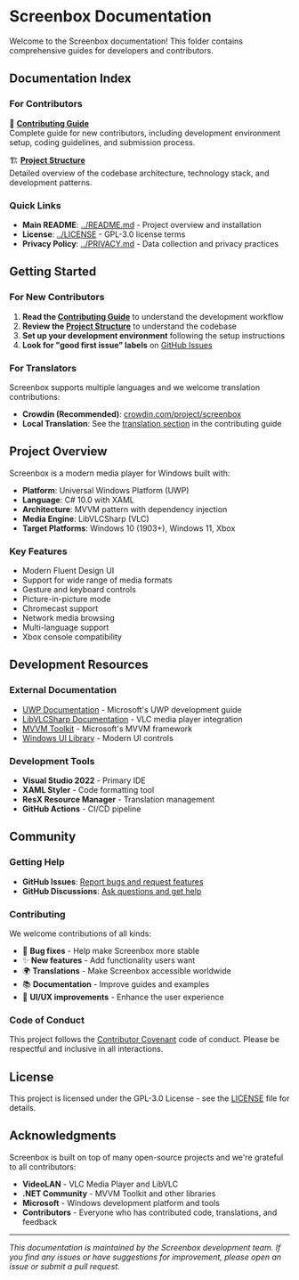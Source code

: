 # Screenbox Documentation

Welcome to the Screenbox documentation! This folder contains comprehensive guides for developers and contributors.

## Documentation Index

### For Contributors

📖 **[Contributing Guide](CONTRIBUTING.md)**  
Complete guide for new contributors, including development environment setup, coding guidelines, and submission process.

🏗️ **[Project Structure](PROJECT_STRUCTURE.md)**  
Detailed overview of the codebase architecture, technology stack, and development patterns.

### Quick Links

- **Main README**: [../README.md](../README.md) - Project overview and installation
- **License**: [../LICENSE](../LICENSE) - GPL-3.0 license terms
- **Privacy Policy**: [../PRIVACY.md](../PRIVACY.md) - Data collection and privacy practices

## Getting Started

### For New Contributors

1. **Read the [Contributing Guide](CONTRIBUTING.md)** to understand the development workflow
2. **Review the [Project Structure](PROJECT_STRUCTURE.md)** to understand the codebase
3. **Set up your development environment** following the setup instructions
4. **Look for "good first issue" labels** on [GitHub Issues](https://github.com/huynhsontung/Screenbox/issues)

### For Translators

Screenbox supports multiple languages and we welcome translation contributions:

- **Crowdin (Recommended)**: [crowdin.com/project/screenbox](https://crowdin.com/project/screenbox)
- **Local Translation**: See the [translation section](CONTRIBUTING.md#translation) in the contributing guide

## Project Overview

Screenbox is a modern media player for Windows built with:

- **Platform**: Universal Windows Platform (UWP)
- **Language**: C# 10.0 with XAML
- **Architecture**: MVVM pattern with dependency injection
- **Media Engine**: LibVLCSharp (VLC)
- **Target Platforms**: Windows 10 (1903+), Windows 11, Xbox

### Key Features

- Modern Fluent Design UI
- Support for wide range of media formats
- Gesture and keyboard controls
- Picture-in-picture mode
- Chromecast support
- Network media browsing
- Multi-language support
- Xbox console compatibility

## Development Resources

### External Documentation

- [UWP Documentation](https://docs.microsoft.com/en-us/windows/uwp/) - Microsoft's UWP development guide
- [LibVLCSharp Documentation](https://code.videolan.org/videolan/LibVLCSharp) - VLC media player integration
- [MVVM Toolkit](https://docs.microsoft.com/en-us/dotnet/communitytoolkit/mvvm/) - Microsoft's MVVM framework
- [Windows UI Library](https://docs.microsoft.com/en-us/windows/apps/winui/) - Modern UI controls

### Development Tools

- **Visual Studio 2022** - Primary IDE
- **XAML Styler** - Code formatting tool
- **ResX Resource Manager** - Translation management
- **GitHub Actions** - CI/CD pipeline

## Community

### Getting Help

- **GitHub Issues**: [Report bugs and request features](https://github.com/huynhsontung/Screenbox/issues)
- **GitHub Discussions**: [Ask questions and get help](https://github.com/huynhsontung/Screenbox/discussions)

### Contributing

We welcome contributions of all kinds:

- 🐛 **Bug fixes** - Help make Screenbox more stable
- ✨ **New features** - Add functionality users want
- 🌍 **Translations** - Make Screenbox accessible worldwide
- 📚 **Documentation** - Improve guides and examples
- 🎨 **UI/UX improvements** - Enhance the user experience

### Code of Conduct

This project follows the [Contributor Covenant](https://www.contributor-covenant.org/) code of conduct. Please be respectful and inclusive in all interactions.

## License

This project is licensed under the GPL-3.0 License - see the [LICENSE](../LICENSE) file for details.

## Acknowledgments

Screenbox is built on top of many open-source projects and we're grateful to all contributors:

- **VideoLAN** - VLC Media Player and LibVLC
- **.NET Community** - MVVM Toolkit and other libraries
- **Microsoft** - Windows development platform and tools
- **Contributors** - Everyone who has contributed code, translations, and feedback

---

*This documentation is maintained by the Screenbox development team. If you find any issues or have suggestions for improvement, please open an issue or submit a pull request.*
